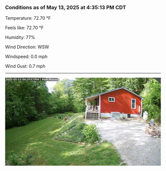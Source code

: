 ### Conditions as of May 13, 2025 at 4:35:13 PM CDT 

Temperature: 72.70 &deg;F

Feels like: 72.70 &deg;F

Humidity: 77%

Wind Direction: WSW

Windspeed: 0.0 mph

Wind Gust: 0.7 mph

---

<img src="./images/latest.jpeg"/>

